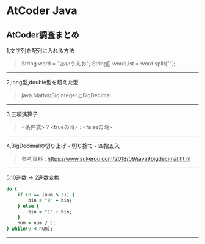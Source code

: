 # AtCoder Java

## AtCoder調査まとめ

1,文字列を配列に入れる方法
>String word = "あいうえお";
>String[] wordList = word.split("");

---

2,long型,double型を超えた型
>java.MathのBigIntegerとBigDecimal

---

3,三項演算子
><条件式> ? <trueの時> : <falseの時>

---

4,BigDecimalの切り上げ・切り捨て・四捨五入
>参考資料 : https://www.sukerou.com/2018/09/java9bigdecimal.html

---

5,10進数 → 2進数変換
~~~ruby
do {
    if (0 == (num % 2)) { 
        bin = "0" + bin;
    } else {
        bin = "1" + bin;
    }
    num = num / 2;
} while(0 < num);
~~~

---

